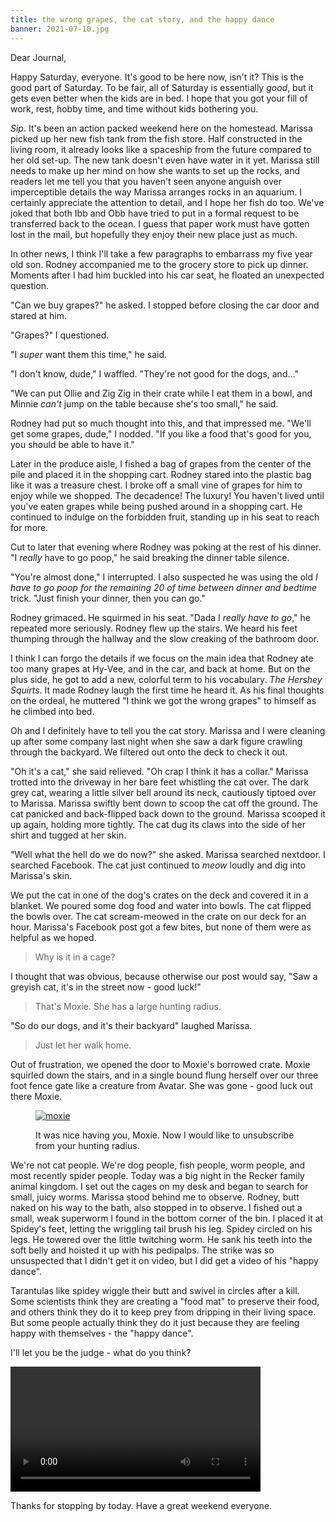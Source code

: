 ```yaml
---
title: the wrong grapes, the cat story, and the happy dance
banner: 2021-07-10.jpg
---
```


Dear Journal,

Happy Saturday, everyone.  It's good to be here now, isn't it?  This
is the good part of Saturday.  To be fair, all of Saturday is
essentially _good_, but it gets even better when the kids are in bed.
I hope that you got your fill of work, rest, hobby time, and time
without kids bothering you.

_Sip_.  It's been an action packed weekend here on the homestead.
Marissa picked up her new fish tank from the fish store.  Half
constructed in the living room, it already looks like a spaceship from
the future compared to her old set-up.  The new tank doesn't even have
water in it yet.  Marissa still needs to make up her mind on how she
wants to set up the rocks, and readers let me tell you that you
haven't seen anyone anguish over imperceptible details the way Marissa
arranges rocks in an aquarium.  I certainly appreciate the attention
to detail, and I hope her fish do too.  We've joked that both Ibb and
Obb have tried to put in a formal request to be transferred back to
the ocean.  I guess that paper work must have gotten lost in the mail,
but hopefully they enjoy their new place just as much.

In other news, I think I'll take a few paragraphs to embarrass my five
year old son.  Rodney accompanied me to the grocery store to pick up
dinner.  Moments after I had him buckled into his car seat, he floated
an unexpected question.

"Can we buy grapes?" he asked.  I stopped before closing the car door
and stared at him.

"Grapes?" I questioned.

"I _super_ want them this time," he said.

"I don't know, dude," I waffled.  "They're not good for the dogs,
and..."

"We can put Ollie and Zig Zig in their crate while I eat them in a
bowl, and Minnie _can't_ jump on the table because she's too small,"
he said.

Rodney had put so much thought into this, and that impressed me.
"We'll get some grapes, dude," I nodded.  "If you like a food that's
good for you, you should be able to have it."

Later in the produce aisle, I fished a bag of grapes from the center
of the pile and placed it in the shopping cart.  Rodney stared into
the plastic bag like it was a treasure chest.  I broke off a small
vine of grapes for him to enjoy while we shopped.  The decadence!  The
luxury!  You haven't lived until you've eaten grapes while being
pushed around in a shopping cart.  He continued to indulge on the
forbidden fruit, standing up in his seat to reach for more.

Cut to later that evening where Rodney was poking at the rest of his
dinner.  "I _really_ have to go poop," he said breaking the dinner
table silence.

"You're almost done," I interrupted.  I also suspected he was using
the old _I have to go poop for the remaining 20 of time between dinner
and bedtime_ trick.  "Just finish your dinner, then you can go."

Rodney grimaced.  He squirmed in his seat.  "Dada I _really have to
go_," he repeated more seriously.  Rodney flew up the stairs.  We
heard his feet thumping through the hallway and the slow creaking of
the bathroom door.

I think I can forgo the details if we focus on the main idea that
Rodney ate too many grapes at Hy-Vee, and in the car, and back at
home.  But on the plus side, he got to add a new, colorful term to his
vocabulary.  _The Hershey Squirts_.  It made Rodney laugh the first
time he heard it.  As his final thoughts on the ordeal, he muttered "I
think we got the wrong grapes" to himself as he climbed into bed.

Oh and I definitely have to tell you the cat story.  Marissa and I
were cleaning up after some company last night when she saw a dark
figure crawling through the backyard.  We filtered out onto the deck
to check it out.

"Oh it's a cat," she said relieved.  "Oh crap I think it has a
collar."  Marissa trotted into the driveway in her bare feet whistling
the cat over.  The dark grey cat, wearing a little silver bell around
its neck, cautiously tiptoed over to Marissa.  Marissa swiftly bent
down to scoop the cat off the ground.  The cat panicked and
back-flipped back down to the ground.  Marissa scooped it up again,
holding more tightly.  The cat dug its claws into the side of her
shirt and tugged at her skin.

"Well what the hell do we do now?" she asked.  Marissa searched
nextdoor.  I searched Facebook.  The cat just continued to _meow_
loudly and dig into Marissa's skin.

We put the cat in one of the dog's crates on the deck and covered it
in a blanket.  We poured some dog food and water into bowls.  The cat
flipped the bowls over.  The cat scream-meowed in the crate on our deck
for an hour.  Marissa's Facebook post got a few bites, but none of
them were as helpful as we hoped.

> Why is it in a cage?

I thought that was obvious, because otherwise our post would say, "Saw
a greyish cat, it's in the street now - good luck!"

> That's Moxie.  She has a large hunting radius.

"So do our dogs, and it's their backyard" laughed Marissa.

> Just let her walk home.

Out of frustration, we opened the door to Moxie's borrowed crate.
Moxie squirled down the stairs, and in a single bound flung herself
over our three foot fence gate like a creature from Avatar.  She was
gone - good luck out there Moxie.

<figure>
  <a href="/images/2021-07-10-moxie.jpg">
    <img alt="moxie" src="/images/2021-07-10-moxie.jpg"/>
  </a>
  <figcaption><p>It was nice having you, Moxie.  Now I would like to
  unsubscribe from your hunting radius.</p></figcaption>
</figure>

We're not cat people.  We're dog people, fish people, worm people, and
most recently spider people.  Today was a big night in the Recker
family animal kingdom.  I set out the cages on my desk and began to
search for small, juicy worms.  Marissa stood behind me to observe.
Rodney, butt naked on his way to the bath, also stopped in to observe.
I fished out a small, weak superworm I found in the bottom corner of
the bin.  I placed it at Spidey's feet, letting the wriggling tail
brush his leg.  Spidey circled on his legs.  He towered over the
little twitching worm.  He sank his teeth into the soft belly and
hoisted it up with his pedipalps.  The strike was so unsuspected that
I didn't get it on video, but I did get a video of his "happy dance".

Tarantulas like spidey wiggle their butt and swivel in circles after a
kill.  Some scientists think they are creating a "food mat" to
preserve their food, and others think they do it to keep prey from
dripping in their living space.  But some people actually think they
do it just because they are feeling happy with themselves - the "happy
dance".

I'll let you be the judge - what do you think?

<video width="400" controls="">
<source src="/vids/2021-07-10-happy-dance.mp4" type="video/mp4" />
Bummer - it looks like your browser doesn't support embedded video.
</video>

Thanks for stopping by today.  Have a great weekend everyone.

